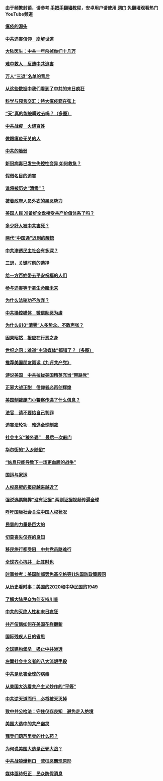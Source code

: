 #### 由于频繁封锁，请参考 [手把手翻墙教程](https://github.com/gfw-breaker/guides/wiki/)，安卓用户请使用 [网门](https://github.com/gfw-breaker/nogfw/blob/master/dl.md?t=01172000) 免翻墙观看热门YouTube频道 

#### [瘟疫的源头](../pages/251/418661.md?t=01172000) 

#### [中共迫害信仰　崩解世道](../pages/251/418691.md?t=01172000) 

#### [大陆医生：中共一年杀掉你们十几万](../pages/251/418670.md?t=01172000) 

#### [难中救人　反遭中共迫害](../pages/251/418414.md?t=01172000) 

#### [万人“三退”名单的背后](../pages/251/418505.md?t=01172000) 

#### [从这些数据中我们看到了中共的末日疯狂](../pages/251/418420.md?t=01172000) 

#### [科学与预言交汇：特大瘟疫箭在弦上](../pages/251/418266.md?t=01172000) 

#### [“天”真的能被瞒过去吗？（多图）](../pages/251/418308.md?t=01172000) 

#### [中共战疫　火烧百姓](../pages/251/418220.md?t=01172000) 

#### [做跟瘟疫无关的人](../pages/251/418171.md?t=01172000) 

#### [中共的脆弱](../pages/251/418196.md?t=01172000) 

#### [新冠病毒已发生失控性变异 如何救急？](../pages/251/418032.md?t=01172000) 

#### [假借名目的迫害](../pages/251/418055.md?t=01172000) 

#### [谁将被历史“清零”？](../pages/251/417485.md?t=01172000) 

#### [披着政府人员外衣的黑恶势力](../pages/251/417442.md?t=01172000) 

#### [美国人民 准备好全盘接受共产价值体系了吗？](../pages/251/417491.md?t=01172000) 

#### [多少好人被中共害死？](../pages/251/417144.md?t=01172000) 

#### [两代“中国通”迟到的醒悟](../pages/251/417064.md?t=01172000) 

#### [中共渗透民主社会有多深？](../pages/251/417063.md?t=01172000) 

#### [三退，关键时刻的选择](../pages/251/416969.md?t=01172000) 

#### [给一方百姓带去平安祝福的人们](../pages/251/416941.md?t=01172000) 

#### [参与迫害等于拿生命赌未来](../pages/251/416856.md?t=01172000) 

#### [为什么法轮功不放弃？](../pages/251/416864.md?t=01172000) 

#### [中共操控媒体　微信助恶为虐](../pages/251/416724.md?t=01172000) 

#### [为什么610“清零”人多势众、不敢声张？](../pages/251/416632.md?t=01172000) 

#### [因果昭然　报应在行恶之身](../pages/251/416582.md?t=01172000) 

#### [世纪之问：难道“主流媒体”都错了？（多图）](../pages/251/416571.md?t=01172000) 

#### [推荐美国朋友阅读《九评共产党》](../pages/251/416510.md?t=01172000) 

#### [游说美国　中共拉拢美国精英充当“带路党”](../pages/251/416529.md?t=01172000) 

#### [正邪大战正酣　信仰者必再创辉煌](../pages/251/416433.md?t=01172000) 

#### [美国制裁厦门小警察传递了什么信息？](../pages/251/416432.md?t=01172000) 

#### [法官　请不要给自己判罪](../pages/251/416379.md?t=01172000) 

#### [迫害法轮功　难逃全球制裁](../pages/251/416380.md?t=01172000) 

#### [社会主义“狼外婆”　最后一次敲门](../pages/251/416394.md?t=01172000) 

#### [华尔街的“入乡随俗”](../pages/251/416395.md?t=01172000) 

#### [“姑息只能导致下一场更血腥的战争”](../pages/251/416223.md?t=01172000) 

#### [国运与家运](../pages/251/416224.md?t=01172000) 

#### [人权恶棍的报应越来越近了](../pages/251/416276.md?t=01172000) 

#### [强说选票舞弊“没有证据” 两则证据视频传遍全球](../pages/251/416227.md?t=01172000) 

#### [呼吁国际社会关注中国人权状况](../pages/251/416135.md?t=01172000) 

#### [民意的力量是巨大的](../pages/251/416222.md?t=01172000) 

#### [切莫丧失仅存的良知](../pages/251/416134.md?t=01172000) 

#### [移民旅行都受阻　中共党员路难行](../pages/251/416033.md?t=01172000) 

#### [全球齐心抗共　此其时也](../pages/251/415989.md?t=01172000) 

#### [时事参考：美国防部罢免基辛格等11名国防政策顾问](../pages/251/415970.md?t=01172000) 

#### [从历史看时事：美国的2020和中华民国的1949](../pages/251/415949.md?t=01172000) 

#### [了解大陆民众为何支持川普](../pages/251/415950.md?t=01172000) 

#### [中共的灭绝人性和末日疯狂](../pages/251/415944.md?t=01172000) 

#### [共产伎俩如何在美国花样翻新](../pages/251/415908.md?t=01172000) 

#### [国际残疾人日的省思](../pages/251/415849.md?t=01172000) 

#### [全球建构堡垒　遏止中共渗透](../pages/251/415850.md?t=01172000) 

#### [左翼社会主义者的八大流氓手段](../pages/251/415802.md?t=01172000) 

#### [中共是危害全球的病毒](../pages/251/415569.md?t=01172000) 

#### [从美国大选看共产主义炒作的“平等”](../pages/251/415654.md?t=01172000) 

#### [中共逆天道而行　必将被天灭掉](../pages/251/415626.md?t=01172000) 

#### [致中共公检法：守住仅存良知　避免走入绝境](../pages/251/415627.md?t=01172000) 

#### [美国大选中的共产幽灵](../pages/251/415618.md?t=01172000) 

#### [拜登们葫芦里卖的什么药？](../pages/251/415531.md?t=01172000) 

#### [为何说美国大选是正邪大战？](../pages/251/415530.md?t=01172000) 

#### [中共战狼爆粗口　流氓恶霸现原形](../pages/251/415426.md?t=01172000) 

#### [媒体亟待归正　民众防假消息](../pages/251/415402.md?t=01172000) 

